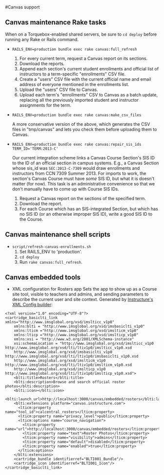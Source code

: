 #Canvas support

## Canvas maintenance Rake tasks

When on a Torquebox-enabled shared servers, be sure to `cd deploy` before running any Rake or Rails command.

* `RAILS_ENV=production bundle exec rake canvas:full_refresh`
    1. For every current term, request a Canvas report on its sections.
    2. Download the reports.
    3. Append each section's current student enrollments and official list of instructors to a term-specific "enrollments" CSV file.
    4. Create a "users" CSV file with the current official name and email address of everyone mentioned in the enrollments list.
    5. Upload the "users" CSV file to Canvas.
    6. Upload each term's "enrollments" CSV to Canvas as a batch update, replacing all the previously imported student and instructor assignments for the term.
* `RAILS_ENV=production bundle exec rake canvas:make_csv_files`

    A more conservative version of the above, which generates the CSV files in "tmp/canvas" and lets you check them before uploading them to Canvas.
* `RAILS_ENV=production bundle exec rake canvas:repair_sis_ids TERM_ID='TERM:2013-C'`

    Our current integration scheme links a Canvas Course Section's SIS ID to the ID of an official section in campus systems. E.g., a Canvas Section whose sis_id was `SEC:2013-C-7309` would draw enrollments and instructors from CCN 7309 Summer 2013. For imports to work, the section's Canvas Course must have _some_ SIS ID, but what it is doesn't matter (for now). This task is an administrative convenience so that we don't manually have to come up with Course SIS IDs.
    1. Request a Canvas report on the sections of the specified term.
    2. Download the report.
    3. For each Course which has an SIS-integrated Section, but which has no SIS ID (or an otherwise improper SIS ID), write a good SIS ID to the Course.

## Canvas maintenance shell scripts

* `script/refresh-canvas-enrollments.sh`
    1. Set RAILS_ENV to 'production'.
    2. `cd deploy`
    2. Run `rake canvas:full_refresh`.

## Canvas embedded tools

* XML configuration for Rosters app
Sets the app to show up as a Course site tool, visible to teachers and admins, and sending parameters to describe the current user and site context. Generated by [Instructure's XML Config builder](http://www.edu-apps.org/build_xml.html):

```
<?xml version="1.0" encoding="UTF-8"?>
<cartridge_basiclti_link xmlns="http://www.imsglobal.org/xsd/imslticc_v1p0"
    xmlns:blti = "http://www.imsglobal.org/xsd/imsbasiclti_v1p0"
    xmlns:lticm ="http://www.imsglobal.org/xsd/imslticm_v1p0"
    xmlns:lticp ="http://www.imsglobal.org/xsd/imslticp_v1p0"
    xmlns:xsi = "http://www.w3.org/2001/XMLSchema-instance"
    xsi:schemaLocation = "http://www.imsglobal.org/xsd/imslticc_v1p0 http://www.imsglobal.org/xsd/lti/ltiv1p0/imslticc_v1p0.xsd
    http://www.imsglobal.org/xsd/imsbasiclti_v1p0 http://www.imsglobal.org/xsd/lti/ltiv1p0/imsbasiclti_v1p0.xsd
    http://www.imsglobal.org/xsd/imslticm_v1p0 http://www.imsglobal.org/xsd/lti/ltiv1p0/imslticm_v1p0.xsd
    http://www.imsglobal.org/xsd/imslticp_v1p0 http://www.imsglobal.org/xsd/lti/ltiv1p0/imslticp_v1p0.xsd">
    <blti:title>Rosters</blti:title>
    <blti:description>Browse and search official roster photos</blti:description>
    <blti:icon></blti:icon>
    <blti:launch_url>http://localhost:3000/canvas/embedded/rosters</blti:launch_url>
    <blti:extensions platform="canvas.instructure.com">
      <lticm:property name="tool_id">calcentral_rosters</lticm:property>
      <lticm:property name="privacy_level">public</lticm:property>
      <lticm:options name="course_navigation">
        <lticm:property name="url">http://localhost:3000/canvas/embedded/rosters</lticm:property>
        <lticm:property name="text">Roster Photos</lticm:property>
        <lticm:property name="visibility">admins</lticm:property>
        <lticm:property name="default">disabled</lticm:property>
        <lticm:property name="enabled">true</lticm:property>
      </lticm:options>
    </blti:extensions>
    <cartridge_bundle identifierref="BLTI001_Bundle"/>
    <cartridge_icon identifierref="BLTI001_Icon"/>
</cartridge_basiclti_link>
```
